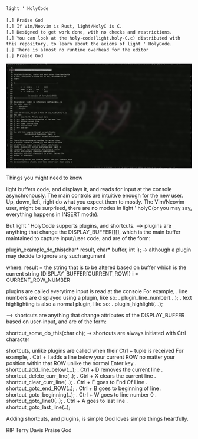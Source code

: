 ```code
light ' HolyCode 

[.] Praise God
[.] If Vim/Neovim is Rust, light/HolyC is C.
[.] Designed to get work done, with no checks and restrictions.
[.] You can look at the holy-code(light.holy-C.c) distributed with
this repository, to learn about the axioms of light ' HolyCode.
[.] There is almost no runtime overhead for the editor
[.] Praise God
```

![holy code editor](light.png)

Things you might need to know

light buffers code, and displays it, and reads for input at the
console asynchronously. The main controls are intuitive enough for
the new user. Up, down, left, right do what you expect them to
mostly. The Vim/Neovim user, might be surprised, there are no
modes in light ' holyC(or you may say, everything happens in INSERT mode).

But light ' HolyCode supports plugins, and shortcuts.
--> plugins are anything that change the DISPLAY_BUFFER[][], which is the 
main buffer maintained to capture input/user code, and are of
the form:

plugin_example_do_this(char* result, char* buffer, int i);
-> although a plugin may decide to ignore any such argument

where: result = the string that is to be altered based on buffer
	which is the current string (DISPLAY_BUFFER[CURRENT_ROW])
	         i = CURRENT_ROW_NUMBER

plugins are called everytime input is read at the console
For example, 
.	line numbers are displayed using a plugin, like so:
.	plugin_line_number(...);
.	text highlighting is also a normal plugin, like so:
.  plugin_highlight(...);

--> shortcuts are anything that change attributes of the DISPLAY_BUFFER
based on user-input, and are of the form:

shortcut_some_do_this(char ch);
-> shortcuts are always initiated with Ctrl character

shortcuts, unlike plugins are called when their Ctrl + <Char> 
tuple is received
For example,
.   Ctrl + l adds a line below your current ROW no matter your
position within that ROW unlike the normal Enter key
.   shortcut_add_line_below(...);
.   Ctrl + D removes the current line
.   shortcut_delete_curr_line(..);
.   Ctrl + X clears the current line
.   shortcut_clear_curr_line(..);
.   Ctrl + E goes to End Of Line
.   shortcut_goto_end_ROW(..);
.   Ctrl + B goes to beginning of line
.   shortcut_goto_beginning(..);
.   Ctrl + W goes to line number 0
.   shortcut_goto_line0(..);
.   Ctrl + A goes to last line
.   shortcut_goto_last_line(..);

Adding shortcuts, and plugins, is simple
God loves simple things heartfully.


RIP Terry Davis
Praise God
